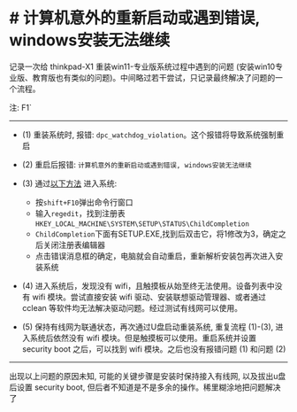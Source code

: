 # # 计算机意外的重新启动或遇到错误, windows安装无法继续

记录一次给 thinkpad-X1 重装win11-专业版系统过程中遇到的问题 (安装win10专业版、教育版也有类似的问题)。中间略过若干尝试，只记录最终解决了问题的一个流程。

注: F1`

___

* (1) 重装系统时, 报错: `dpc_watchdog_violation`。这个报错将导致系统强制重启

* (2) 重启后报错: `计算机意外的重新启动或遇到错误, windows安装无法继续`

* (3) 通过[以下方法](https://zhuanlan.zhihu.com/p/344349529) 进入系统:
	* 按`shift+F10`弹出命令行窗口
	* 输入`regedit`，找到注册表`HKEY_LOCAL_MACHINE\SYSTEM\SETUP\STATUS\ChildCompletion`
	* `ChildCompletion`下面有SETUP.EXE,找到后双击它，将1修改为3，确定之后关闭注册表编辑器
	* 点击错误消息框的确定，电脑就会自动重启，重新解析安装包再次进入安装系统

* (4) 进入系统后，发现没有 wifi，且触摸板从始至终无法使用。设备列表中没有 wifi 模块。尝试直接安装 wifi 驱动、安装联想驱动管理器、或者通过 cclean 等软件均无法解决驱动问题。经过测试有线网可以使用。

* (5) 保持有线网为联通状态，再次通过U盘启动重装系统, 重复流程 (1)-(3), 进入系统后依然没有 wifi 模块。但是触摸板可以使用。重启系统并设置 security boot 之后，可以找到 wifi 模块。之后也没有报错问题 (1) 和问题 (2)

---
出现以上问题的原因未知, 可能的关键步骤是安装时保持接入有线网, 以及拔出u盘后设置 security boot, 但后者不知道是不是多余的操作。稀里糊涂地把问题解决了
<!--stackedit_data:
eyJoaXN0b3J5IjpbLTc1MDk2MjEzM119
-->